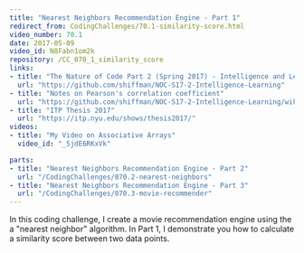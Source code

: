 ```yaml
---
title: "Nearest Neighbors Recommendation Engine - Part 1"
redirect_from: CodingChallenges/70.1-similarity-score.html
video_number: 70.1
date: 2017-05-09
video_id: N8Fabn1om2k
repository: /CC_070_1_similarity_score
links:
- title: "The Nature of Code Part 2 (Spring 2017) - Intelligence and Learning"
  url: "https://github.com/shiffman/NOC-S17-2-Intelligence-Learning"
- title: "Notes on Pearson's correlation coefficient"
  url: "https://github.com/shiffman/NOC-S17-2-Intelligence-Learning/wiki/Glossary:-Statistics#correlation"
- title: "ITP Thesis 2017"
  url: "https://itp.nyu.edu/shows/thesis2017/"
videos:
- title: "My Video on Associative Arrays"
  video_id: "_5jdE6RKxVk"

parts:
- title: "Nearest Neighbors Recommendation Engine - Part 2"
  url: "/CodingChallenges/070.2-nearest-neighbors"
- title: "Nearest Neighbors Recommendation Engine - Part 3"
  url: "/CodingChallenges/070.3-movie-recommender"
---
```


In this coding challenge, I create a movie recommendation engine using the a "nearest neighbor" algorithm. In Part 1, I demonstrate you how to calculate a similarity score between two data points.
